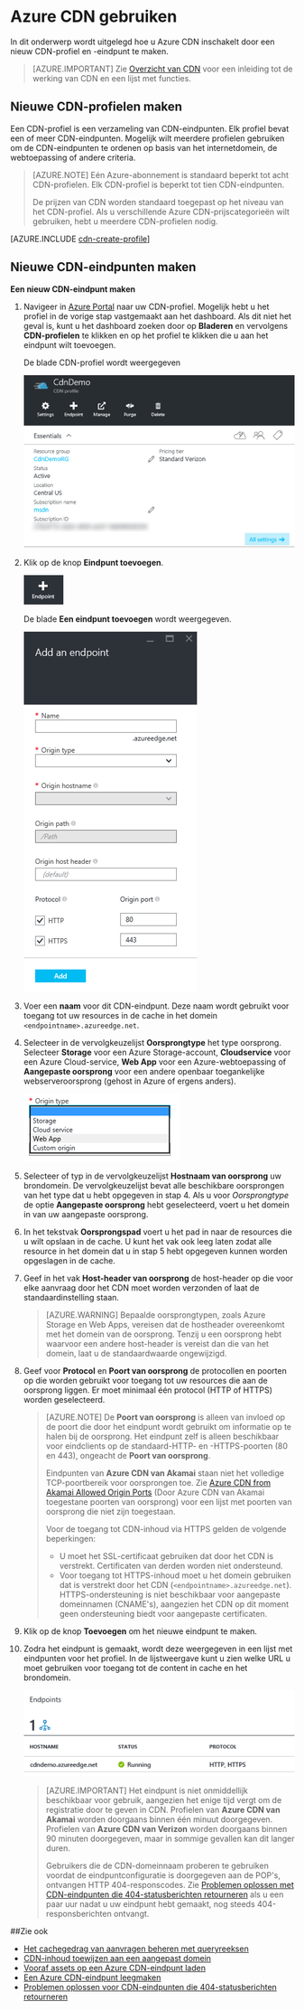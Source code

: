 <properties
     pageTitle="Azure CDN gebruiken | Microsoft Azure"
     description="In dit onderwerp leert u hoe u het Content Delivery Network (CDN) voor Azure inschakelt. In deze zelfstudie wordt uitgelegd hoe u een nieuw CDN-profiel en -eindpunt maakt."
     services="cdn"
     documentationCenter=""
     authors="camsoper"
     manager="erikre"
     editor=""/>
<tags
     ms.service="cdn"
     ms.workload="media"
     ms.tgt_pltfrm="na"
     ms.devlang="na"
     ms.topic="get-started-article"
     ms.date="07/28/2016" 
     ms.author="casoper"/>

# Azure CDN gebruiken  

In dit onderwerp wordt uitgelegd hoe u Azure CDN inschakelt door een nieuw CDN-profiel en -eindpunt te maken.

>[AZURE.IMPORTANT] Zie [Overzicht van CDN](./cdn-overview.md) voor een inleiding tot de werking van CDN en een lijst met functies.

## Nieuwe CDN-profielen maken

Een CDN-profiel is een verzameling van CDN-eindpunten.  Elk profiel bevat een of meer CDN-eindpunten.  Mogelijk wilt meerdere profielen gebruiken om de CDN-eindpunten te ordenen op basis van het internetdomein, de webtoepassing of andere criteria.

> [AZURE.NOTE] Eén Azure-abonnement is standaard beperkt tot acht CDN-profielen. Elk CDN-profiel is beperkt tot tien CDN-eindpunten.
>
> De prijzen van CDN worden standaard toegepast op het niveau van het CDN-profiel. Als u verschillende Azure CDN-prijscategorieën wilt gebruiken, hebt u meerdere CDN-profielen nodig.

[AZURE.INCLUDE [cdn-create-profile](../../includes/cdn-create-profile.md)]

## Nieuwe CDN-eindpunten maken

**Een nieuw CDN-eindpunt maken**

1. Navigeer in [Azure Portal](https://portal.azure.com) naar uw CDN-profiel.  Mogelijk hebt u het profiel in de vorige stap vastgemaakt aan het dashboard.  Als dit niet het geval is, kunt u het dashboard zoeken door op **Bladeren** en vervolgens **CDN-profielen** te klikken en op het profiel te klikken die u aan het eindpunt wilt toevoegen.

    De blade CDN-profiel wordt weergegeven

    ![CDN-profiel][cdn-profile-settings]

2. Klik op de knop **Eindpunt toevoegen**.

    ![De knop Eindpunt toevoegen][cdn-new-endpoint-button]

    De blade **Een eindpunt toevoegen** wordt weergegeven.

    ![De blade Een eindpunt toevoegen][cdn-add-endpoint]

3. Voer een **naam** voor dit CDN-eindpunt.  Deze naam wordt gebruikt voor toegang tot uw resources in de cache in het domein `<endpointname>.azureedge.net`.

4. Selecteer in de vervolgkeuzelijst **Oorsprongtype** het type oorsprong.  Selecteer **Storage** voor een Azure Storage-account, **Cloudservice** voor een Azure Cloud-service, **Web App** voor een Azure-webtoepassing of **Aangepaste oorsprong** voor een andere openbaar toegankelijke webserveroorsprong (gehost in Azure of ergens anders).

    ![Oorsprongtype CDN](./media/cdn-create-new-endpoint/cdn-origin-type.png)
        
5. Selecteer of typ in de vervolgkeuzelijst **Hostnaam van oorsprong** uw brondomein.  De vervolgkeuzelijst bevat alle beschikbare oorsprongen van het type dat u hebt opgegeven in stap 4.  Als u voor *Oorsprongtype* de optie **Aangepaste oorsprong** hebt geselecteerd, voert u het domein in van uw aangepaste oorsprong.

6. In het tekstvak **Oorsprongspad** voert u het pad in naar de resources die u wilt opslaan in de cache. U kunt het vak ook leeg laten zodat alle resource in het domein dat u in stap 5 hebt opgegeven kunnen worden opgeslagen in de cache.

7. Geef in het vak **Host-header van oorsprong** de host-header op die voor elke aanvraag door het CDN moet worden verzonden of laat de standaardinstelling staan.

    > [AZURE.WARNING] Bepaalde oorsprongtypen, zoals Azure Storage en Web Apps, vereisen dat de hostheader overeenkomt met het domein van de oorsprong. Tenzij u een oorsprong hebt waarvoor een andere host-header is vereist dan die van het domein, laat u de standaardwaarde ongewijzigd.

8. Geef voor **Protocol** en **Poort van oorsprong** de protocollen en poorten op die worden gebruikt voor toegang tot uw resources die aan de oorsprong liggen.  Er moet minimaal één protocol (HTTP of HTTPS) worden geselecteerd.
    
    > [AZURE.NOTE] De **Poort van oorsprong** is alleen van invloed op de poort die door het eindpunt wordt gebruikt om informatie op te halen bij de oorsprong.  Het eindpunt zelf is alleen beschikbaar voor eindclients op de standaard-HTTP- en -HTTPS-poorten (80 en 443), ongeacht de **Poort van oorsprong**.  
    >
    > Eindpunten van **Azure CDN van Akamai** staan niet het volledige TCP-poortbereik voor oorsprongen toe.  Zie [Azure CDN from Akamai Allowed Origin Ports](https://msdn.microsoft.com/library/mt757337.aspx) (Door Azure CDN van Akamai toegestane poorten van oorsprong) voor een lijst met poorten van oorsprong die niet zijn toegestaan.  
    >
    > Voor de toegang tot CDN-inhoud via HTTPS gelden de volgende beperkingen:
    > 
    > - U moet het SSL-certificaat gebruiken dat door het CDN is verstrekt. Certificaten van derden worden niet ondersteund.
    > - Voor toegang tot HTTPS-inhoud moet u het domein gebruiken dat is verstrekt door het CDN (`<endpointname>.azureedge.net`). HTTPS-ondersteuning is niet beschikbaar voor aangepaste domeinnamen (CNAME's), aangezien het CDN op dit moment geen ondersteuning biedt voor aangepaste certificaten.

9. Klik op de knop **Toevoegen** om het nieuwe eindpunt te maken.

10. Zodra het eindpunt is gemaakt, wordt deze weergegeven in een lijst met eindpunten voor het profiel. In de lijstweergave kunt u zien welke URL u moet gebruiken voor toegang tot de content in cache en het brondomein.

    ![CDN-eindpunt][cdn-endpoint-success]

    > [AZURE.IMPORTANT] Het eindpunt is niet onmiddellijk beschikbaar voor gebruik, aangezien het enige tijd vergt om de registratie door te geven in CDN.  Profielen van <b>Azure CDN van Akamai</b> worden doorgaans binnen één minuut doorgegeven.  Profielen van <b>Azure CDN van Verizon</b> worden doorgaans binnen 90 minuten doorgegeven, maar in sommige gevallen kan dit langer duren.
    >    
    > Gebruikers die de CDN-domeinnaam proberen te gebruiken voordat de eindpuntconfiguratie is doorgegeven aan de POP's, ontvangen HTTP 404-responscodes.  Zie [Problemen oplossen met CDN-eindpunten die 404-statusberichten retourneren](cdn-troubleshoot-endpoint.md) als u een paar uur nadat u uw eindpunt hebt gemaakt, nog steeds 404-responsberichten ontvangt.


##Zie ook
- [Het cachegedrag van aanvragen beheren met queryreeksen](cdn-query-string.md)
- [CDN-inhoud toewijzen aan een aangepast domein](cdn-map-content-to-custom-domain.md)
- [Vooraf assets op een Azure CDN-eindpunt laden](cdn-preload-endpoint.md)
- [Een Azure CDN-eindpunt leegmaken](cdn-purge-endpoint.md)
- [Problemen oplossen voor CDN-eindpunten die 404-statusberichten retourneren](cdn-troubleshoot-endpoint.md)

[cdn-profile-settings]: ./media/cdn-create-new-endpoint/cdn-profile-settings.png
[cdn-new-endpoint-button]: ./media/cdn-create-new-endpoint/cdn-new-endpoint-button.png
[cdn-add-endpoint]: ./media/cdn-create-new-endpoint/cdn-add-endpoint.png
[cdn-endpoint-success]: ./media/cdn-create-new-endpoint/cdn-endpoint-success.png



<!--HONumber=ago16_HO4-->


